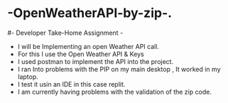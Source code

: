 # -OpenWeatherAPI-by-zip-.
#- Developer Take-Home Assignment -
- I will be Implementing an open Weather API call.
- For this I use the Open Weather API & Keys
- I used postman to implement the API into the project.
- I ran Into problems with the PIP on my main desktop , It worked in my laptop.
- I test it usin an IDE  in this case replit.
- I am currently having problems with the validation of the zip code.
